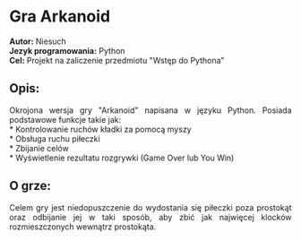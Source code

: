 # Gra Arkanoid
<b>Autor:</b> Niesuch <br />
<b>Jezyk programowania:</b> Python <br />
<b>Cel:</b> Projekt na zaliczenie przedmiotu "Wstęp do Pythona"  <br />

## Opis:
<p align="justify"> Okrojona wersja gry "Arkanoid" napisana w języku Python. Posiada podstawowe funkcje takie jak: <br />
* Kontrolowanie ruchów kładki za pomocą myszy <br/> 
* Obsługa ruchu piłeczki <br/>
* Zbijanie celów <br/>
* Wyświetlenie rezultatu rozgrywki (Game Over lub You Win)
</p>

## O grze:
<p align="justify">Celem gry jest niedopuszczenie do wydostania się piłeczki poza prostokąt oraz odbijanie jej w taki sposób, aby zbić jak najwięcej klocków rozmieszczonych wewnątrz prostokąta.</p>
